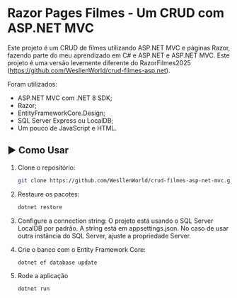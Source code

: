 # Razor Pages Filmes - Um CRUD com ASP.NET MVC

Este projeto é um CRUD de filmes utilizando ASP.NET MVC e páginas Razor, fazendo parte do meu aprendizado em C# e ASP.NET e ASP.NET MVC. Este projeto é uma versão levemente diferente do RazorFilmes2025 (https://github.com/WesllenWorld/crud-filmes-asp.net).

Foram utilizados:
- ASP.NET MVC com .NET 8 SDK;
- Razor;
- EntityFrameworkCore.Design;
- SQL Server Express ou LocalDB;
- Um pouco de JavaScript e HTML.

## ▶️ Como Usar

1. Clone o repositório:
   ```bash
   git clone https://github.com/WesllenWorld/crud-filmes-asp-net-mvc.git
   ```
2. Restaure os pacotes:
   ```bash
   dotnet restore
   ```
3. Configure a connection string:
   O projeto está usando o SQL Server LocalDB por padrão. A string está em appsettings.json. No caso de usar outra instância do SQL Server, ajuste a propriedade Server.
   
4. Crie o banco com o Entity Framework Core:
    ```bash
   dotnet ef database update
   ```
5. Rode a aplicação
    ```bash
   dotnet run
   ```
